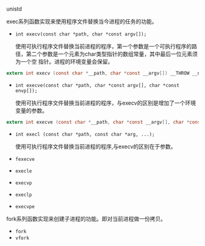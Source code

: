 unistd

exec系列函数实现来使用程序文件替换当今进程的任务的功能。

* `int execv(const char *path, char *const argv[]);`

  使用可执行程序文件替换当前进程的程序，第一个参数是一个可执行程序的路径，第二个参数是一个元素为char类型指针的数组常量，其中最后一位元素须为一个空
  指针。进程的环境变量会保留。
  
```c
extern int execv (const char *__path, char *const __argv[]) __THROW __nonnull ((1, 2));
```

* `int execve(const char *path, char *const argv[], char *const envp[]);`

  使用可执行程序文件替换当前进程的程序，与execv的区别是增加了一个环境变量的参数。

```c
extern int execve (const char *__path, char *const __argv[], char *const __envp[]) __THROW __nonnull ((1, 2));
```

* `int execl (const char *path, const char *arg, ...);`

  使用可执行程序文件替换当前进程的程序,与execv的区别在于参数。
  
* `fexecve`
* `execle`
* `execvp`
* `execlp`
* `execvpe`


fork系列函数实现来创建子进程的功能。即对当前进程做一份拷贝。

* `fork`
* `vfork`



